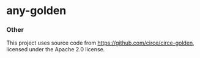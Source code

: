 # any-golden


### Other
This project uses source code from https://github.com/circe/circe-golden, licensed under the Apache 2.0 license.
